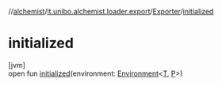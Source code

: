 //[alchemist](../../../index.md)/[it.unibo.alchemist.loader.export](../index.md)/[Exporter](index.md)/[initialized](initialized.md)

# initialized

[jvm]\
open fun [initialized](initialized.md)(environment: [Environment](../../it.unibo.alchemist.model.interfaces/-environment/index.md)<[T](../-extractor/extract-data.md), [P](../../it.unibo.alchemist.loader.shapes/-rectangle/index.md)>)
